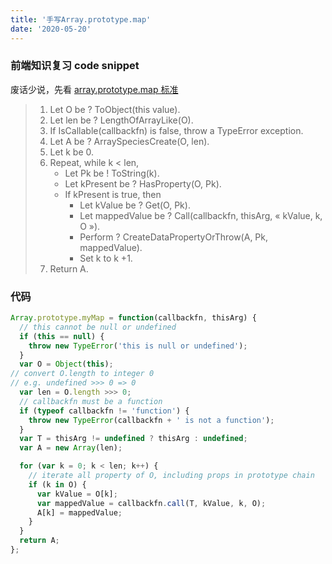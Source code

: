 ```yaml
---
title: '手写Array.prototype.map'
date: '2020-05-20'
---
```


### 前端知识复习 code snippet

废话少说，先看 [array.prototype.map 标准](https://tc39.es/ecma262/#sec-array.prototype.map)

>1. Let O be ? ToObject(this value).
>2. Let len be ? LengthOfArrayLike(O).
>3. If IsCallable(callbackfn) is false, throw a TypeError exception.
>4. Let A be ? ArraySpeciesCreate(O, len).
>5. Let k be 0.
>6. Repeat, while k < len,
>     - Let Pk be ! ToString(k).
>     - Let kPresent be ? HasProperty(O, Pk).
>     - If kPresent is true, then
>       - Let kValue be ? Get(O, Pk).
>       - Let mappedValue be ? Call(callbackfn, thisArg, « kValue, k, O »).
>       - Perform ? CreateDataPropertyOrThrow(A, Pk, mappedValue).
>       - Set k to k +1.
>7. Return A.

### 代码

```javascript
Array.prototype.myMap = function(callbackfn, thisArg) {
  // this cannot be null or undefined
  if (this == null) {
    throw new TypeError('this is null or undefined');
  }
  var O = Object(this);
// convert O.length to integer 0
// e.g. undefined >>> 0 => 0
  var len = O.length >>> 0;
  // callbackfn must be a function
  if (typeof callbackfn != 'function') {
    throw new TypeError(callbackfn + ' is not a function');
  }
  var T = thisArg != undefined ? thisArg : undefined;
  var A = new Array(len);

  for (var k = 0; k < len; k++) {
    // iterate all property of O, including props in prototype chain
    if (k in O) {
      var kValue = O[k];
      var mappedValue = callbackfn.call(T, kValue, k, O);
      A[k] = mappedValue;
    }
  }
  return A;
};
```
